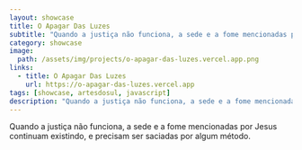 ```yaml
---
layout: showcase
title: O Apagar Das Luzes
subtitle: "Quando a justiça não funciona, a sede e a fome mencionadas por Jesus continuam existindo, e precisam ser saciadas por algum método."
category: showcase
image:
  path: /assets/img/projects/o-apagar-das-luzes.vercel.app.png
links:
  - title: O Apagar Das Luzes
    url: https://o-apagar-das-luzes.vercel.app
tags: [showcase, artesdosul, javascript]
description: "Quando a justiça não funciona, a sede e a fome mencionadas por Jesus continuam existindo, e precisam ser saciadas por algum método."
---
```


Quando a justiça não funciona, a sede e a fome mencionadas por Jesus continuam existindo, e precisam ser saciadas por algum método.
